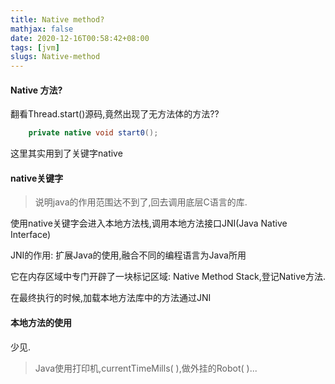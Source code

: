 ```yaml
---
title: Native method?
mathjax: false
date: 2020-12-16T00:58:42+08:00
tags: [jvm]
slugs: Native-method
---
```


#### Native 方法?

翻看Thread.start()源码,竟然出现了无方法体的方法??

```java
    private native void start0();
```

这里其实用到了关键字native

#### native关键字

> 说明java的作用范围达不到了,回去调用底层C语言的库.

使用native关键字会进入本地方法栈,调用本地方法接口JNI(Java Native Interface)

JNI的作用: 扩展Java的使用,融合不同的编程语言为Java所用

它在内存区域中专门开辟了一块标记区域: Native Method Stack,登记Native方法.

在最终执行的时候,加载本地方法库中的方法通过JNI

#### 本地方法的使用

少见.

> Java使用打印机,currentTimeMills( ),做外挂的Robot( )...
